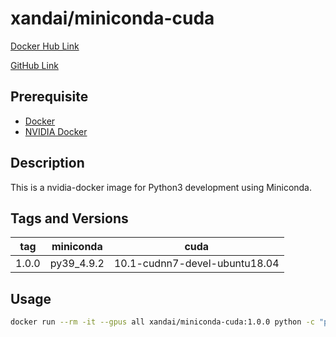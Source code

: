 # xandai/miniconda-cuda

[Docker Hub Link](https://hub.docker.com/r/xandai/miniconda-cuda)

[GitHub Link](https://github.com/x-and-ai/miniconda-cuda)

## Prerequisite

- [Docker](https://docs.docker.com/get-docker/)
- [NVIDIA Docker](https://docs.nvidia.com/datacenter/cloud-native/container-toolkit/install-guide.html)

## Description

This is a nvidia-docker image for Python3 development using Miniconda.

## Tags and Versions

|  tag  | miniconda  |             cuda              |
| :---: | :--------: | :---------------------------: |
| 1.0.0 | py39_4.9.2 | 10.1-cudnn7-devel-ubuntu18.04 |

## Usage

``` sh
docker run --rm -it --gpus all xandai/miniconda-cuda:1.0.0 python -c "print('Hello, world')"
```
